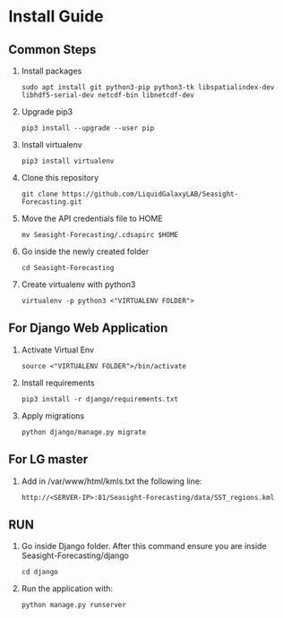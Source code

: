 # Install Guide
## Common Steps
1. Install packages
    ```
    sudo apt install git python3-pip python3-tk libspatialindex-dev libhdf5-serial-dev netcdf-bin libnetcdf-dev
    ```

2. Upgrade pip3
    ```
    pip3 install --upgrade --user pip
    ```

3. Install virtualenv
    ```
    pip3 install virtualenv
    ```

4. Clone this repository
   ```
   git clone https://github.com/LiquidGalaxyLAB/Seasight-Forecasting.git
   ```

5. Move the API credentials file to HOME
   ```
   mv Seasight-Forecasting/.cdsapirc $HOME
   ```

6. Go inside the newly created folder
   ```
   cd Seasight-Forecasting
   ```

7. Create virtualenv with python3
   ```
   virtualenv -p python3 <"VIRTUALENV FOLDER">
   ```

## For Django Web Application
1. Activate Virtual Env
   ``` 
   source <"VIRTUALENV FOLDER">/bin/activate
   ```

2. Install requirements
   ```
   pip3 install -r django/requirements.txt
   ```

3. Apply migrations
   ```
   python django/manage.py migrate
   ```

## For LG master
1. Add in /var/www/html/kmls.txt the following line:
    ```
    http://<SERVER-IP>:81/Seasight-Forecasting/data/SST_regions.kml
    ```

## RUN
1. Go inside Django folder. After this command ensure you are inside Seasight-Forecasting/django
   ```
   cd django
   ```
2. Run the application with:
    ```
    python manage.py runserver
    ```